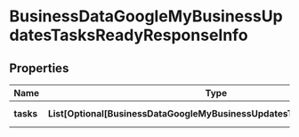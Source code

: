 # BusinessDataGoogleMyBusinessUpdatesTasksReadyResponseInfo


## Properties

| Name | Type | Description | Notes |
|------------ | ------------- | ------------- | -------------|
**tasks** | **List[Optional[BusinessDataGoogleMyBusinessUpdatesTasksReadyTaskInfo]]** | array of tasks |[optional]|
